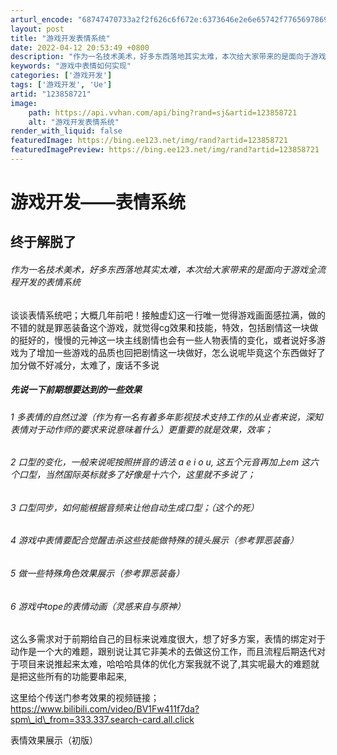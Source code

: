```yaml
---
arturl_encode: "68747470733a2f2f626c6f672e:6373646e2e6e65742f77656978696e5f34343731383739372f:61727469636c652f64657461696c732f313233383538373231"
layout: post
title: "游戏开发表情系统"
date: 2022-04-12 20:53:49 +0800
description: "作为一名技术美术，好多东西落地其实太难，本次给大家带来的是面向于游戏全流程开发的表情系统谈谈表情系统"
keywords: "游戏中表情如何实现"
categories: ['游戏开发']
tags: ['游戏开发', 'Ue']
artid: "123858721"
image:
    path: https://api.vvhan.com/api/bing?rand=sj&artid=123858721
    alt: "游戏开发表情系统"
render_with_liquid: false
featuredImage: https://bing.ee123.net/img/rand?artid=123858721
featuredImagePreview: https://bing.ee123.net/img/rand?artid=123858721
---
```


# 游戏开发——表情系统

## 终于解脱了

###### 作为一名技术美术，好多东西落地其实太难，本次给大家带来的是面向于游戏全流程开发的表情系统

谈谈表情系统吧；大概几年前吧！接触虚幻这一行唯一觉得游戏画面感拉满，做的不错的就是罪恶装备这个游戏，就觉得cg效果和技能，特效，包括剧情这一块做的挺好的，慢慢的元神这一块主线剧情也会有一些人物表情的变化，或者说好多游戏为了增加一些游戏的品质也回把剧情这一块做好，怎么说呢毕竟这个东西做好了加分做不好减分，太难了，废话不多说

##### 先说一下前期想要达到的一些效果

###### 1 多表情的自然过渡（作为有一名有着多年影视技术支持工作的从业者来说，深知表情对于动作师的要求来说意味着什么）更重要的就是效果，效率；

###### 2 口型的变化，一般来说呢按照拼音的语法 a e i o u, 这五个元音再加上em 这六个口型，当然国际英标就多了好像是十六个，这里就不多说了；

###### 3 口型同步，如何能根据音频来让他自动生成口型；（这个的死）

###### 4 游戏中表情要配合觉醒击杀这些技能做特殊的镜头展示（参考罪恶装备）

###### 5 做一些特殊角色效果展示（参考罪恶装备）

###### 6 游戏中tope的表情动画（灵感来自与原神）

这么多需求对于前期给自己的目标来说难度很大，想了好多方案，表情的绑定对于动作是一个大的难题，跟别说让其它非美术的去做这份工作，而且流程后期迭代对于项目来说推起来太难，哈哈哈具体的优化方案我就不说了,其实呢最大的难题就是把这些所有的功能要串起来,

这里给个传送门参考效果的视频链接；https://www.bilibili.com/video/BV1Fw411f7da?spm\_id\_from=333.337.search-card.all.click

表情效果展示（初版）